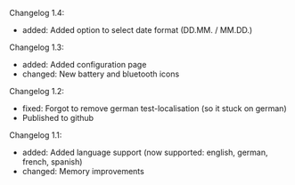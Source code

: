 Changelog 1.4:
- added: Added option to select date format (DD.MM. / MM.DD.)

Changelog 1.3:
- added: Added configuration page
- changed: New battery and bluetooth icons

Changelog 1.2:
- fixed: Forgot to remove german test-localisation (so it stuck on german)
- Published to github

Changelog 1.1:
- added: Added language support (now supported: english, german, french, spanish)
- changed: Memory improvements